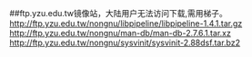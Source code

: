 ##ftp.yzu.edu.tw镜像站，大陆用户无法访问下载,需用梯子。
http://ftp.yzu.edu.tw/nongnu/libpipeline/libpipeline-1.4.1.tar.gz
http://ftp.yzu.edu.tw/nongnu/man-db/man-db-2.7.6.1.tar.xz
http://ftp.yzu.edu.tw/nongnu/sysvinit/sysvinit-2.88dsf.tar.bz2
